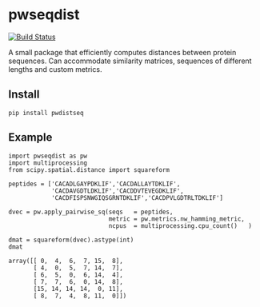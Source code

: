# pwseqdist

[![Build Status](https://travis-ci.com/kmayerb/pwseqdist.svg?branch=master)](https://travis-ci.com/kmayerb/pwseqdist)

A small package that efficiently computes distances between protein sequences.
Can accommodate similarity matrices, sequences of different lengths and custom
metrics.

## Install

```
pip install pwdistseq
```

## Example

```
import pwseqdist as pw
import multiprocessing
from scipy.spatial.distance import squareform

peptides = ['CACADLGAYPDKLIF','CACDALLAYTDKLIF',
            'CACDAVGDTLDKLIF','CACDDVTEVEGDKLIF',
            'CACDFISPSNWGIQSGRNTDKLIF','CACDPVLGDTRLTDKLIF']

dvec = pw.apply_pairwise_sq(seqs   = peptides, 
							metric = pw.metrics.nw_hamming_metric, 
							ncpus  = multiprocessing.cpu_count()   )

dmat = squareform(dvec).astype(int)
dmat
```

```
array([[ 0,  4,  6,  7, 15,  8],
       [ 4,  0,  5,  7, 14,  7],
       [ 6,  5,  0,  6, 14,  4],
       [ 7,  7,  6,  0, 14,  8],
       [15, 14, 14, 14,  0, 11],
       [ 8,  7,  4,  8, 11,  0]])
```
